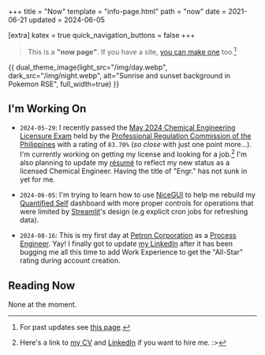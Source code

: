 +++
title = "Now"
template = "info-page.html"
path = "now"
date = 2021-06-21
updated = 2024-06-05 

[extra]
katex = true
quick_navigation_buttons = false
+++

> This is a **"now page"**. If you have a site, [you can make one](http://nownownow.com/about) too.[^1]

{{ dual_theme_image(light_src="/img/day.webp", dark_src="/img/night.webp", alt="Sunrise and sunset background in Pokemon RSE", full_width=true) }}

<!-- {{ full_width_image(src="/img/sunrise-sunset.gif", alt="Sunrise and sunset background in Pokemon RSE") }} -->

<!-- > Also check out [**howis.jskherman.com**](https://howis.jskherman.com) for some stats and the [gists](@/gists/_index.md) section for other stuff. -->


## I'm Working On

+ `2024-05-29`: I recently passed the [May 2024 Chemical Engineering Licensure Exam](https://www.prc.gov.ph/article/may-2024-chemical-engineers-licensure-examination-results-released-two-2-working-days/7355) held by the [Professional Regulation Commission of the Philippines](https://www.wikiwand.com/en/Professional_Regulation_Commission) with a rating of `83.70%` (_so close_ with just one point more...). I'm currently working on getting my license and looking for a job.[^2] I'm also planning to update my [résumé](https://go.jskherman.com/cv) to reflect my new status as a licensed Chemical Engineer. Having the title of "Engr." has not sunk in yet for me.

+ `2024-06-05`: I'm trying to learn how to use [NiceGUI](https://nicegui.io) to help me rebuild my [Quantified Self](https://www.wikiwand.com/en/Quantified_self) dashboard with more proper controls for operations that were limited by [Streamlit](https://streamlit.io)'s design (e.g explicit cron jobs for refreshing data).

+ `2024-08-16`: This is my first day at [Petron Corporation](https://www.petron.com/who-we-are/) as a [Process Engineer](https://web.archive.org/web/20240808030756/https://careers.sanmiguel.com.ph/job/Limay%2C-Bataan-%28ADC1%29-Process-Engineer/1106946301/). Yay! I finally got to update [my LinkedIn](https://www.linkedin.com/in/jskherman/) after it has been bugging me all this time to add Work Experience to get the "All-Star" rating during account creation.

## Reading Now

None at the moment.

<!--
## Curated Links

<iframe style="border: 0; width: 100%; height: 650px; margin-bottom: 1em;" allowfullscreen frameborder="0" src="https://raindrop.io/jskherman/a-34884779/embed/theme=auto&hide=note%2Cexcerpt&sort=-created"></iframe>
-->

<!-- footnotes -->

[^1]: For past updates see [this page](@/pages/past.md).

[^2]: Here's a link to [my CV](https://go.jskherman.com/cv) and [LinkedIn](https://linkedin.com/in/jskherman) if you want to hire me. :>
